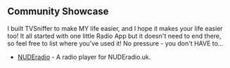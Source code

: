 ## Community Showcase
I built TVSniffer to make MY life easier, and I hope it makes your life easier too!
It all started with one little Radio App but it doesn't need to end there, so feel free to list where you've used it! No pressure - you don't HAVE to...

* [NUDEradio](https://play.google.com/store/apps/details?id=com.app.nuderadio) - A radio player for NUDEradio.uk.
